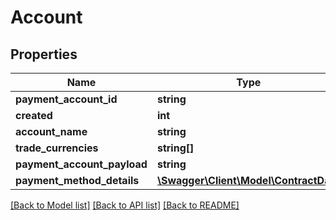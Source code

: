 # Account

## Properties
Name | Type | Description | Notes
------------ | ------------- | ------------- | -------------
**payment_account_id** | **string** |  | [optional] 
**created** | **int** |  | [optional] 
**account_name** | **string** |  | [optional] 
**trade_currencies** | **string[]** |  | [optional] 
**payment_account_payload** | **string** |  | [optional] 
**payment_method_details** | [**\Swagger\Client\Model\ContractData**](ContractData.md) |  | [optional] 

[[Back to Model list]](../README.md#documentation-for-models) [[Back to API list]](../README.md#documentation-for-api-endpoints) [[Back to README]](../README.md)


